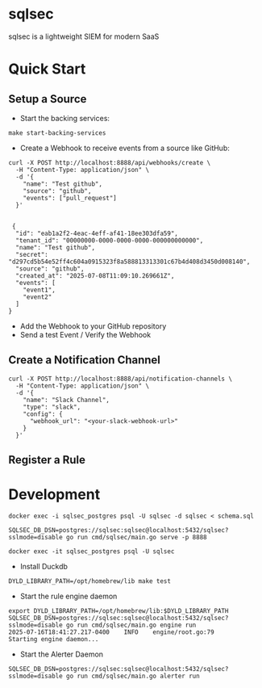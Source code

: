 # sqlsec
sqlsec is a lightweight SIEM for modern SaaS


# Quick Start

## Setup a Source

- Start the backing services:
```
make start-backing-services
```

- Create a Webhook to receive events from a source like GitHub:
```
curl -X POST http://localhost:8888/api/webhooks/create \
  -H "Content-Type: application/json" \
  -d '{
    "name": "Test github",
    "source": "github",
    "events": ["pull_request"]
  }'
  
  
 {
  "id": "eab1a2f2-4eac-4eff-af41-18ee303dfa59",
  "tenant_id": "00000000-0000-0000-0000-000000000000",
  "name": "Test github",
  "secret": "d297cd5b54e52ff4c604a0915323f8a588813313301c67b4d408d3450d008140",
  "source": "github",
  "created_at": "2025-07-08T11:09:10.269661Z",
  "events": [
    "event1",
    "event2"
  ]
}
```

- Add the Webhook to your GitHub repository
- Send a test Event / Verify the Webhook

## Create a Notification Channel 

```
curl -X POST http://localhost:8888/api/notification-channels \
  -H "Content-Type: application/json" \
  -d '{
    "name": "Slack Channel",
    "type": "slack",
    "config": {
      "webhook_url": "<your-slack-webhook-url>"
    }
  }'
```

## Register a Rule


# Development

```
docker exec -i sqlsec_postgres psql -U sqlsec -d sqlsec < schema.sql
```

```
SQLSEC_DB_DSN=postgres://sqlsec:sqlsec@localhost:5432/sqlsec?sslmode=disable go run cmd/sqlsec/main.go serve -p 8888
```

```
docker exec -it sqlsec_postgres psql -U sqlsec
```

- Install Duckdb
```
DYLD_LIBRARY_PATH=/opt/homebrew/lib make test
```

- Start the rule engine daemon

```
export DYLD_LIBRARY_PATH=/opt/homebrew/lib:$DYLD_LIBRARY_PATH
SQLSEC_DB_DSN=postgres://sqlsec:sqlsec@localhost:5432/sqlsec?sslmode=disable go run cmd/sqlsec/main.go engine run
2025-07-16T18:41:27.217-0400    INFO    engine/root.go:79       Starting engine daemon...
```

- Start the Alerter Daemon

```
SQLSEC_DB_DSN=postgres://sqlsec:sqlsec@localhost:5432/sqlsec?sslmode=disable go run cmd/sqlsec/main.go alerter run
```